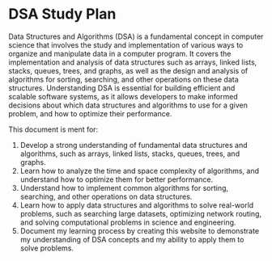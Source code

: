 # DSA Study Plan

Data Structures and Algorithms (DSA) is a fundamental concept in
computer science that involves the study and implementation of various
ways to organize and manipulate data in a computer program. It covers
the implementation and analysis of data structures such as arrays,
linked lists, stacks, queues, trees, and graphs, as well as the design
and analysis of algorithms for sorting, searching, and other operations
on these data structures. Understanding DSA is essential for building
efficient and scalable software systems, as it allows developers to make
 informed decisions about which data structures and algorithms to use
for a given problem, and how to optimize their performance.

This document is ment for:

1. Develop a strong understanding of fundamental data structures and algorithms, such as arrays, linked lists, stacks, queues, trees, and graphs.
2. Learn how to analyze the time and space complexity of algorithms, and understand how to optimize them for better performance.
3. Understand how to implement common algorithms for sorting, searching, and other operations on data structures.
4. Learn how to apply data structures and algorithms to solve real-world problems, such as searching large datasets, optimizing network routing, and solving computational problems in science and engineering.
5. Document my learning process by creating this website to demonstrate my understanding of DSA concepts and my ability to apply them to solve problems.
